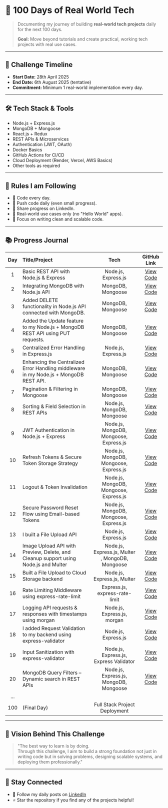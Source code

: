 # 🚀 100 Days of Real World Tech

> Documenting my journey of building **real-world tech projects** daily for the next 100 days.  
>  
> **Goal:** Move beyond tutorials and create practical, working tech projects with real use cases.

---

## 📅 Challenge Timeline

- **Start Date:** 28th April 2025
- **End Date:** 6th August 2025 (tentative)
- **Commitment:** Minimum 1 real-world implementation every day.

---

## 🛠️ Tech Stack & Tools

- Node.js + Express.js
- MongoDB + Mongoose
- React.js + Redux
- REST APIs & Microservices
- Authentication (JWT, OAuth)
- Docker Basics
- GitHub Actions for CI/CD
- Cloud Deployment (Render, Vercel, AWS Basics)
- Other tools as required

---

## 📜 Rules I am Following

- 📌 Code every day.
- 📌 Push code daily (even small progress).
- 📌 Share progress on LinkedIn.
- 📌 Real-world use cases only (no "Hello World" apps).
- 📌 Focus on writing clean and scalable code.

---

## 📚 Progress Journal

| Day | Title/Project | Tech | GitHub Link |
|:---:|:--------------|:----:|:-----------:|
| 1 | Basic REST API with Node.js & Express | Node.js, Express.js | [View Code](https://github.com/nileshdhankani/100-Days-Of-Real-World-Tech-Challenge/tree/main/Day%201) |
| 2 | Integrating MongoDB with Node.js API | MongoDB, Mongoose | [View Code](https://github.com/nileshdhankani/100-Days-Of-Real-World-Tech-Challenge/tree/main/Day%202) |
| 3 | Added DELETE functionality in Node.js API connected with MongoDB. | MongoDB, Mongoose  | [View Code](https://github.com/nileshdhankani/100-Days-Of-Real-World-Tech-Challenge/tree/main/Day%203) |
| 4 | Added the Update feature to my Node.js + MongoDB REST API using PUT requests. | MongoDB, Mongoose  | [View Code](https://github.com/nileshdhankani/100-Days-Of-Real-World-Tech-Challenge/tree/main/Day%204) |
| 5 | Centralized Error Handling in Express.js | Node.js, Express.js  | [View Code](https://github.com/nileshdhankani/100-Days-Of-Real-World-Tech-Challenge/tree/main/Day%205) |
| 6 | Enhancing the Centralized Error Handling middleware in my Node.js + MongoDB REST API. | MongoDB, Mongoose  | [View Code](https://github.com/nileshdhankani/100-Days-Of-Real-World-Tech-Challenge/tree/main/Day%206) |
| 7 | Pagination & Filtering in Mongoose | MongoDB, Mongoose  | [View Code](https://github.com/nileshdhankani/100-Days-Of-Real-World-Tech-Challenge/tree/main/Day%207) |
| 8 | Sorting & Field Selection in REST APIs | Node.js, MongoDB, Mongoose  | [View Code](https://github.com/nileshdhankani/100-Days-Of-Real-World-Tech-Challenge/tree/main/Day%208) |
| 9 | JWT Authentication in Node.js + Express | Node.js, MongoDB, Mongoose, Express.js  | [View Code](https://github.com/nileshdhankani/100-Days-Of-Real-World-Tech-Challenge/tree/main/Day%209) |
| 10 | Refresh Tokens & Secure Token Storage Strategy  | Node.js, MongoDB, Mongoose, Express.js  | [View Code](https://github.com/nileshdhankani/100-Days-Of-Real-World-Tech-Challenge/tree/main/Day%2010) |
| 11 |  Logout & Token Invalidation  | Node.js, MongoDB, Mongoose, Express.js  | [View Code](https://github.com/nileshdhankani/100-Days-Of-Real-World-Tech-Challenge/tree/main/Day%2011) |
| 12 |  Secure Password Reset Flow using Email-based Tokens  | Node.js, MongoDB, Mongoose, Express.js  | [View Code](https://github.com/nileshdhankani/100-Days-Of-Real-World-Tech-Challenge/tree/main/Day%2012) |
| 13 |  I built a File Upload API  | Node.js, Express.js  | [View Code](https://github.com/nileshdhankani/100-Days-Of-Real-World-Tech-Challenge/tree/main/Day%2013) |
| 14 |  Image Upload API with Preview, Delete, and Cleanup support using Node.js and Multer | Node.js, Express.js, Multer , MongoDB, Mongoose | [View Code](https://github.com/nileshdhankani/100-Days-Of-Real-World-Tech-Challenge/tree/main/Day%2014) |
| 15 |  Built a File Upload to Cloud Storage backend | Node.js, Express.js, Multer | [View Code](https://github.com/nileshdhankani/100-Days-Of-Real-World-Tech-Challenge/tree/main/Day%2015) |
| 16 |  Rate Limiting Middleware using express-rate-limit | Express.js, express-rate-limit | [View Code](https://github.com/nileshdhankani/100-Days-Of-Real-World-Tech-Challenge/tree/main/Day%2016) |
| 17 |  Logging API requests & responses with timestamps using morgan | Node.js, Express.js, morgan | [View Code](https://github.com/nileshdhankani/100-Days-Of-Real-World-Tech-Challenge/tree/main/Day%2017) |
| 18 |  I added Request Validation to my backend using express-validator | Node.js, Express.js | [View Code](https://github.com/nileshdhankani/100-Days-Of-Real-World-Tech-Challenge/tree/main/Day%2018) |
| 19 |  Input Sanitization with express-validator | Node.js, Express.js, Express Validator | [View Code](https://github.com/nileshdhankani/100-Days-Of-Real-World-Tech-Challenge/tree/main/Day%2019) |
| 20 |  MongoDB Query Filters – Dynamic search in REST APIs | Node.js, Express.js, MongoDB, Mongoose | [View Code](https://github.com/nileshdhankani/100-Days-Of-Real-World-Tech-Challenge/tree/main/Day%2020) |
| ... |  |  |  |
| 100 | (Final Day) | Full Stack Project Deployment |  |

---

## 🎯 Vision Behind This Challenge

> "The best way to learn is by doing.  
> Through this challenge, I aim to build a strong foundation not just in writing code but in solving problems, designing scalable systems, and deploying them professionally."

---

## 📢 Stay Connected

- 💬 Follow my daily posts on [LinkedIn](https://www.linkedin.com/in/nileshdhankani/)
- ⭐ Star the repository if you find any of the projects helpful!
